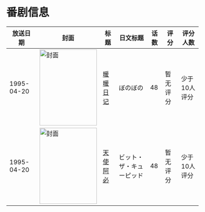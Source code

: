 # 番剧信息

|放送日期|封面|标题|日文标题|话数|评分|评分人数|
|---|---|---|---|---|---|---|
|1995-04-20|<img src="https://lain.bgm.tv/pic/cover/c/3c/07/161938_25349.jpg" alt="封面" style="width:150px;height:200px;object-fit:cover;">|[暖暖日记](https://bangumi.tv/subject/161938)|ぼのぼの|48|暂无评分|少于10人评分|
|1995-04-20|<img src="https://lain.bgm.tv/pic/cover/c/c1/5f/189014_c3Es4.jpg" alt="封面" style="width:150px;height:200px;object-fit:cover;">|[天使阿必](https://bangumi.tv/subject/189014)|ビット・ザ・キューピッド|48|暂无评分|少于10人评分|
